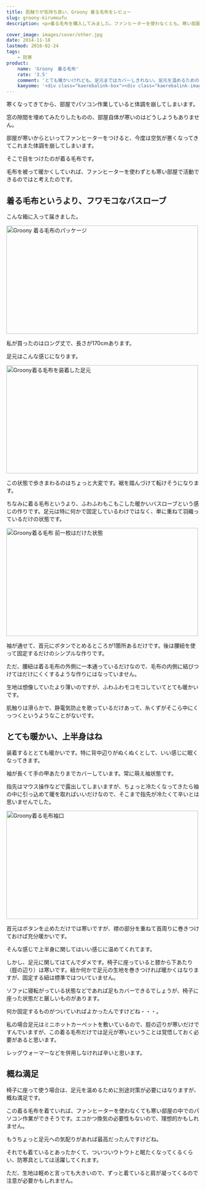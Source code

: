 ```yaml
---
title: 肌触りが気持ち良い、Groony 着る毛布をレビュー
slug: groony-kirumoufu
description: <p>着る毛布を購入してみました。ファンヒーターを使わなくとも、寒い部屋の中で活動できていいです。特に上半身が暖かく、暖房なしでも快適に過ごせました。ただ、足元がカバーしきれないので、別途対策が必要だなと感じます。</p>

cover_image: images/cover/other.jpg
date: 2014-11-18
lastmod: 2016-02-24
tags: 
    - 防寒
product:
    name: 'Groony　着る毛布'
    rate: '3.5'
    comment: 'とても暖かいけれども、足元まではカバーしきれない。足元を温めるための対策が別途必要。'
    kaeyome: '<div class="kaerebalink-box"><div class="kaerebalink-image"><a href="http://www.amazon.co.jp/exec/obidos/ASIN/B00N9Q80ZY/illusionspace-22/ref=nosim/" rel="nofollow" target="_blank"><img src="http://ecx.images-amazon.com/images/I/51We8OSdlKL._SL160_.jpg" style="border: none;" /></a></div><div class="kaerebalink-info"><div class="kaerebalink-name"><a href="http://www.amazon.co.jp/exec/obidos/ASIN/B00N9Q80ZY/illusionspace-22/ref=nosim/" rel="nofollow" target="_blank">グルーニー Groony 着る毛布 2014年モデル 洗える 男女兼用 フリーサイズ ロング丈 ブラックチェック</a><div class="kaerebalink-powered-date">posted with <a href="http://kaereba.com" rel="nofollow" target="_blank">カエレバ</a></div></div><div class="kaerebalink-detail"> VEGA CORPORATION     </div><div class="kaerebalink-link1"><div class="shoplinkamazon"><a href="http://www.amazon.co.jp/gp/search?keywords=Groony%20%92%85%82%E9%96%D1%95z&__mk_ja_JP=%83J%83%5E%83J%83i&tag=illusionspace-22" rel="nofollow" target="_blank" title="アマゾン" >Amazon</a></div><div class="shoplinkrakuten"><a href="http://hb.afl.rakuten.co.jp/hgc/0e95387f.f2aef20d.0e953880.25e412bd/?pc=http%3A%2F%2Fsearch.rakuten.co.jp%2Fsearch%2Fmall%2FGroony%2520%25E7%259D%2580%25E3%2582%258B%25E6%25AF%259B%25E5%25B8%2583%2F-%2Ff.1-p.1-s.1-sf.0-st.A-v.2%3Fx%3D0%26scid%3Daf_ich_link_urltxt%26m%3Dhttp%3A%2F%2Fm.rakuten.co.jp%2F" rel="nofollow" target="_blank" title="楽天市場" >楽天市場</a></div></div></div><div class="booklink-footer" style="clear: left"></div></div>'
---
```


<p>寒くなってきてから、部屋でパソコン作業していると体調を崩してしまいます。</p>
<p>窓の隙間を埋めてみたりしたものの、部屋自体が寒いのはどうしようもありません。</p>
<p>部屋が寒いからといってファンヒーターをつけると、今度は空気が悪くなってきてこれまた体調を崩してしまいます。</p>
<p>そこで目をつけたのが着る毛布です。</p>
<p>毛布を被って暖かくしていれば、ファンヒーターを使わずとも寒い部屋で活動できるのではと考えたのです。</p>
<h2>着る毛布というより、フワモコなバスローブ</h2>
<p>こんな箱に入って届きました。</p>
<p><img src="https://wantit.gcreate.jp/wp-content/uploads/2014/11/fdf5dbe2e263f4da2232106b38e2f05b.jpg" alt="Groony 着る毛布のパッケージ" title="Groony 着る毛布のパッケージ.jpg" width="500" height="282" /></p>
<p>私が買ったのはロング丈で、長さが170cmあります。</p>
<p>足元はこんな感じになります。</p>
<p><img src="https://wantit.gcreate.jp/wp-content/uploads/2014/11/0610fe398f2fec396e519bc812783e11.jpg" alt="Groony着る毛布を装着した足元" title="Groony着る毛布を装着した足元.jpg" width="500" height="282" /></p>
<p>この状態で歩きまわるのはちょっと大変です。裾を踏んづけて転けそうになります。</p>
<p>ちなみに着る毛布というより、ふわふわもこもこした暖かいバスローブという感じの作りです。足元は特に何かで固定しているわけではなく、単に重ねて羽織っているだけの状態です。</p>
<p><img src="https://wantit.gcreate.jp/wp-content/uploads/2014/11/f964c601684644dfbae65c93094052ab.jpg" alt="Groony着る毛布 前一枚はだけた状態" title="Groony着る毛布 前一枚はだけた状態.jpg" width="500" height="282" /></p>
<p>袖が通せて、首元にボタンでとめるところが1箇所あるだけです。後は腰紐を使って固定するだけのシンプルな作りです。</p>
<p>ただ、腰紐は着る毛布の外側に一本通っているだけなので、毛布の内側に結びつけてはだけにくくするような作りにはなっていません。</p>
<p>生地は想像していたより薄いのですが、ふわふわモコモコしていてとても暖かいです。</p>
<p>肌触りは滑らかで、静電気防止を歌っているだけあって、糸くずがそこら中にくっつくというようなことがないです。</p>
<h2>とても暖かい、上半身はね</h2>
<p>装着するととても暖かいです。特に背中辺りがぬくぬくとして、いい感じに眠くなってきます。</p>
<p>袖が長くて手の甲あたりまでカバーしています。常に萌え袖状態です。</p>
<p>指先はマウス操作などで露出してしまいますが、ちょっと冷たくなってきたら袖の中に引っ込めて暖を取ればいいだけなので、そこまで指先が冷たくて辛いとは思いませんでした。</p>
<p><img src="https://wantit.gcreate.jp/wp-content/uploads/2014/11/994f81fa00ee014a0f7d32151b34445b.jpg" alt="Groony着る毛布袖口" title="Groony着る毛布袖口.jpg" width="500" height="282" /></p>
<p>首元はボタンを止めただけでは寒いですが、襟の部分を重ねて首周りに巻きつけておけば充分暖かいです。</p>
<p>そんな感じで上半身に関してはいい感じに温めてくれてます。</p>
<p>しかし、足元に関してはてんでダメです。椅子に座っていると膝から下あたり（脛の辺り）は寒いです。紐か何かで足元の生地を巻きつければ暖かくはなりますが、固定する紐は標準ではついていません。</p>
<p>ソファに寝転がっている状態などであれば足もカバーできるでしょうが、椅子に座った状態だと厳しいものがあります。</p>
<p>何か固定するものがついていればよかったんですけどね・・・。</p>
<p>私の場合足元はミニホットカーペットを敷いているので、脛の辺りが寒いだけですんでいますが、この着る毛布だけでは足元が寒いということは覚悟しておく必要があると思います。</p>
<p>レッグウォーマーなどを併用しなければ辛いと思います。</p>
<h2>概ね満足</h2>
<p>椅子に座って使う場合は、足元を温めるために別途対策が必要にはなりますが、概ね満足です。</p>
<p>この着る毛布を着ていれば、ファンヒーターを使わなくても寒い部屋の中でのパソコン作業ができそうです。エコかつ換気の必要性もないので、理想的かもしれません。</p>
<p>もうちょっと足元への気配りがあれば最高だったんですけどね。</p>
<p>それでも着ているとあったかくて、ついついウトウトと眠たくなってくるくらい、防寒具としては活躍してくれます。</p>
<p>ただ、生地は軽めと言っても大きいので、ずっと着ていると肩が凝ってくるので注意が必要かもしれません。</p>

  